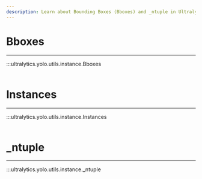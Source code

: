 ```yaml
---
description: Learn about Bounding Boxes (Bboxes) and _ntuple in Ultralytics YOLO for object detection. Improve accuracy and speed with these powerful tools.
---
```


# Bboxes
---
:::ultralytics.yolo.utils.instance.Bboxes
<br><br>

# Instances
---
:::ultralytics.yolo.utils.instance.Instances
<br><br>

# _ntuple
---
:::ultralytics.yolo.utils.instance._ntuple
<br><br>

